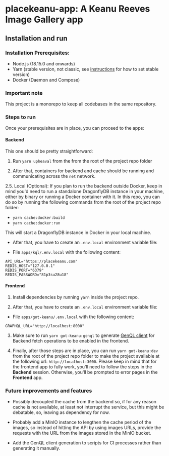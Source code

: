 # placekeanu-app: A Keanu Reeves Image Gallery app


## Installation and run

### Installation Prerequisites:

- Node.js (18.15.0 and onwards)
- Yarn (stable version, not classic, see [instructions](https://yarnpkg.com/getting-started/install) for how to set stable version)
- Docker (Daemon and Compose)


### Important note

This project is a monorepo to keep all codebases in the same repository.

### Steps to run

Once your prerequisites are in place, you can proceed to the apps:

#### Backend

This one should be pretty straightforward:

1. Run `yarn upheaval` from the from the root of the project repo folder

2. After that, containers for backend and cache should be running and communicating across the `net` network.

2.5. Local (Optional): If you plan to run the backend outside Docker, keep in mind you'd need to run a standalone DragonflyDB instance in your machine, either by binary or running a Docker container with it. In this repo, you can do so by running the following commands from the root of the project repo folder:

- `yarn cache:docker:build`
- `yarn cache:docker:run`

This will start a DragonflyDB instance in Docker in your local machine.

- After that, you have to create an `.env.local` environment variable file:

- File `apps/kql/.env.local` with the following content:

```
API_URL="https://placekeanu.com"
REDIS_HOST="127.0.0.1"
REDIS_PORT="6379"
REDIS_PASSWORD="81p3su28u18"
```

#### Frontend

1. Install dependencies by running `yarn` inside the project repo.

2. After that, you have to create an `.env.local` environment variable file:

- File `apps/got-keanu/.env.local` with the following content:

```
GRAPHQL_URL="http://localhost:8000"
```

3. Make sure to run `yarn got-keanu:genql` to generate [GenQL client](https://genql.dev/) for Backend fetch operations to be enabled in the frontend.

4. Finally, after those steps are in place, you can run `yarn got-keanu:dev` from the root of the project repo folder to make the project available at the following url: `http://localhost:3000`. Please keep in mind that for the frontend app to fully work, you'll need to follow the steps in the **Backend** session. Otherwise, you'll be prompted to error pages in the **Frontend** app.


### Future improvements and features

- Possibly decoupled the cache from the backend so, if for any reason cache is not available, at least not interrupt the service, but this might be debatable, so, leaving as dependency for now.

- Probably add a MinIO instance to lengthen the cache period of the images, so instead of hitting the API by using images URLs, provide the requests with the URL from the images stored in the MinIO bucket.

- Add the GenQL client generation to scripts for CI processes rather than generating it manually.